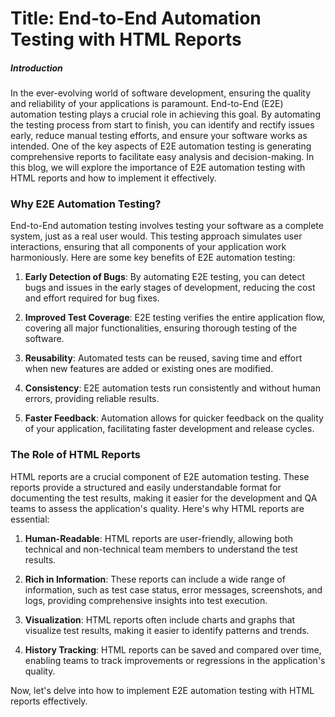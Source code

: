 # Title: End-to-End Automation Testing with HTML Reports

##### Introduction

In the ever-evolving world of software development, ensuring the quality and reliability of your applications is paramount. End-to-End (E2E) automation testing plays a crucial role in achieving this goal. By automating the testing process from start to finish, you can identify and rectify issues early, reduce manual testing efforts, and ensure your software works as intended. One of the key aspects of E2E automation testing is generating comprehensive reports to facilitate easy analysis and decision-making. In this blog, we will explore the importance of E2E automation testing with HTML reports and how to implement it effectively.

### Why E2E Automation Testing?

End-to-End automation testing involves testing your software as a complete system, just as a real user would. This testing approach simulates user interactions, ensuring that all components of your application work harmoniously. Here are some key benefits of E2E automation testing:

1. **Early Detection of Bugs**: By automating E2E testing, you can detect bugs and issues in the early stages of development, reducing the cost and effort required for bug fixes.

2. **Improved Test Coverage**: E2E testing verifies the entire application flow, covering all major functionalities, ensuring thorough testing of the software.

3. **Reusability**: Automated tests can be reused, saving time and effort when new features are added or existing ones are modified.

4. **Consistency**: E2E automation tests run consistently and without human errors, providing reliable results.

5. **Faster Feedback**: Automation allows for quicker feedback on the quality of your application, facilitating faster development and release cycles.

### The Role of HTML Reports

HTML reports are a crucial component of E2E automation testing. These reports provide a structured and easily understandable format for documenting the test results, making it easier for the development and QA teams to assess the application's quality. Here's why HTML reports are essential:

1. **Human-Readable**: HTML reports are user-friendly, allowing both technical and non-technical team members to understand the test results.

2. **Rich in Information**: These reports can include a wide range of information, such as test case status, error messages, screenshots, and logs, providing comprehensive insights into test execution.

3. **Visualization**: HTML reports often include charts and graphs that visualize test results, making it easier to identify patterns and trends.

4. **History Tracking**: HTML reports can be saved and compared over time, enabling teams to track improvements or regressions in the application's quality.

Now, let's delve into how to implement E2E automation testing with HTML reports effectively.

